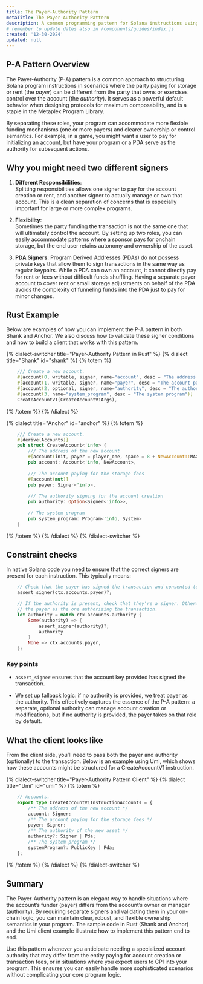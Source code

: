 ```yaml
---
title: The Payer-Authority Pattern
metaTitle: The Payer-Authority Pattern
description: A common programming pattern for Solana instructions using a separate authority and payer.
# remember to update dates also in /components/guides/index.js
created: '12-30-2024'
updated: null
---
```


## P-A Pattern Overview

The Payer-Authority (P-A) pattern is a common approach to structuring Solana
program instructions in scenarios where the party paying for storage or rent
(the *payer*) can be different from the party that owns or exercises control
over the account (the *authority*). It serves as a powerful default behavior
when designing protocols for maximum composability, and is a staple in the
Metaplex Program Library.

By separating these roles, your program can accommodate more flexible funding
mechanisms (one or more payers) and clearer ownership or control semantics. For
example, in a game, you might want a user to pay for initializing an account,
but have your program or a PDA serve as the authority for subsequent actions.

## Why you might need two different signers

1. **Different Responsibilities**:  
   Splitting responsibilities allows one signer to pay for the account creation
   or rent, and another signer to actually manage or own that account. This is
   a clean separation of concerns that is especially important for large or more
   complex programs.

2. **Flexibility**:  
   Sometimes the party funding the transaction is not the same one that will
   ultimately control the account. By setting up two roles, you can easily
   accommodate patterns where a sponsor pays for onchain storage, but the end
   user retains autonomy and ownership of the asset.

3. **PDA Signers**:
   Program Derived Addresses (PDAs) do not possess private keys that allow them
   to sign transactions in the same way as regular keypairs. While a PDA can own
   an account, it cannot directly pay for rent or fees without difficult funds
   shuffling. Having a separate payer account to cover rent or small storage
   adjustments on behalf of the PDA avoids the complexity of funneling funds
   into the PDA just to pay for minor changes.

## Rust Example

Below are examples of how you can implement the P-A pattern in both Shank and
Anchor. We also discuss how to validate these signer conditions and how to build
a client that works with this pattern.

{% dialect-switcher title="Payer-Authority Pattern in Rust" %}
{% dialect title="Shank" id="shank" %}
{% totem %}

```rust
    /// Create a new account.
    #[account(0, writable, signer, name="account", desc = "The address of the new account")]
    #[account(1, writable, signer, name="payer", desc = "The account paying for the storage fees")]
    #[account(2, optional, signer, name="authority", desc = "The authority signing for account creation")]
    #[account(3, name="system_program", desc = "The system program")]
    CreateAccountV1(CreateAccountV1Args),
```

{% /totem %}
{% /dialect %}

{% dialect title="Anchor" id="anchor" %}
{% totem %}

```rust
    /// Create a new account.
    #[derive(Accounts)]
    pub struct CreateAccount<'info> {
        /// The address of the new account
        #[account(init, payer = player_one, space = 8 + NewAccount::MAXIMUM_SIZE)]
        pub account: Account<'info, NewAccount>,
        
        /// The account paying for the storage fees
        #[account(mut)]
        pub payer: Signer<'info>,
        
        /// The authority signing for the account creation
        pub authority: Option<Signer<'info>>,
        
        // The system program
        pub system_program: Program<'info, System>
    }
```

{% /totem %}
{% /dialect %}
{% /dialect-switcher %}

## Constraint checks

In native Solana code you need to ensure that the correct signers are present for
each instruction. This typically means:

```rust
    // Check that the payer has signed the transaction and consented to paying storage fees.
    assert_signer(ctx.accounts.payer)?;

    // If the authority is present, check that they're a signer. Otherwise treat 
    // the payer as the one authorizing the transaction.
    let authority = match ctx.accounts.authority {
        Some(authority) => {
            assert_signer(authority)?;
            authority
        }
        None => ctx.accounts.payer,
    };
```

### Key points

* `assert_signer` ensures that the account key provided has signed the transaction.

* We set up fallback logic: if no authority is provided, we treat payer as the authority.
This effectively captures the essence of the P-A pattern: a separate, optional
authority can manage account creation or modifications, but if no authority is
provided, the payer takes on that role by default.

## What the client looks like

From the client side, you’ll need to pass both the payer and authority
(optionally) to the transaction. Below is an example using Umi, which shows how
these accounts might be structured for a CreateAccountV1 instruction.

{% dialect-switcher title="Payer-Authority Pattern Client" %}
{% dialect title="Umi" id="umi" %}
{% totem %}

```ts
    // Accounts.
    export type CreateAccountV1InstructionAccounts = {
        /** The address of the new account */
        account: Signer;
        /** The account paying for the storage fees */
        payer: Signer;
        /** The authority of the new asset */
        authority?: Signer | Pda;
        /** The system program */
        systemProgram?: PublicKey | Pda;
    };
```

{% /totem %}
{% /dialect %}
{% /dialect-switcher %}

## Summary

The Payer-Authority pattern is an elegant way to handle situations where the
account’s funder (payer) differs from the account’s owner or manager
(authority). By requiring separate signers and validating them in your on-chain
logic, you can maintain clear, robust, and flexible ownership semantics in your
program. The sample code in Rust (Shank and Anchor) and the Umi client example
illustrate how to implement this pattern end to end.

Use this pattern whenever you anticipate needing a specialized account authority
that may differ from the entity paying for account creation or transaction fees,
or in situations where you expect users to CPI into your program. This ensures
you can easily handle more sophisticated scenarios without complicating your
core program logic.
